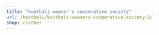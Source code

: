 ```yaml
---
title: "koothali weaver's cooperative society"
url: /koothali/koothali-weavers-cooperative-society-2/
shop: clothes
---
```

